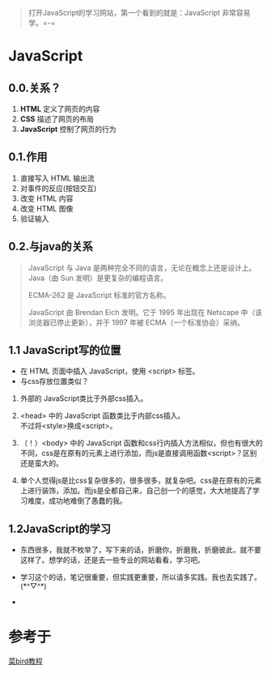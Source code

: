 > 打开JavaScript的学习网站，第一个看到的就是：JavaScript 非常容易学。=-=

# JavaScript

## 0.0.关系？

1. **HTML** 定义了网页的内容
2. **CSS** 描述了网页的布局
3. **JavaScript** 控制了网页的行为

## 0.1.作用

1. 直接写入 HTML 输出流
2. 对事件的反应(按钮交互)
3. 改变 HTML 内容
4. 改变 HTML 图像
5. 验证输入

## 0.2.与java的关系

>JavaScript 与 Java 是两种完全不同的语言，无论在概念上还是设计上。
>Java（由 Sun 发明）是更复杂的编程语言。
>
>ECMA-262 是 JavaScript 标准的官方名称。
>
>JavaScript 由 Brendan Eich 发明。它于 1995 年出现在 Netscape 中（该浏览器已停止更新），并于 1997 年被 ECMA（一个标准协会）采纳。

## 1.1 JavaScript写的位置

* 在 HTML 页面中插入 JavaScript，使用 \<script> 标签。
* 与css存放位置类似？

1. 外部的 JavaScript类比于外部css插入。
2. \<head> 中的 JavaScript 函数类比于内部css插入。<br>不过将\<style>换成\<script>。
3. （！）\<body> 中的 JavaScript 函数和css行内插入方法相似，但也有很大的不同，css是在原有的元素上进行添加，而js是直接调用函数\<script>？区别还是蛮大的。

0. 单个人觉得js是比css复杂很多的，很多很多，就复杂吧。css是在原有的元素上进行装饰，添加。而js是全都自己来，自己创一个的感觉，大大地提高了学习难度，成功地难倒了愚蠢的我。

## 1.2JavaScript的学习

* 东西很多，我就不枚举了，写下来的话，折磨你，折磨我，折磨彼此，就不要这样了。想学的话，还是去一些专业的网站看看，学习吧。
* 学习这个的话，笔记很重要，但实践更重要，所以请多实践。我也去实践了。(\*^▽^\*)

* 









# 参考于

[菜bird教程](https://www.runoob.com/js/js-datatypes.html)



